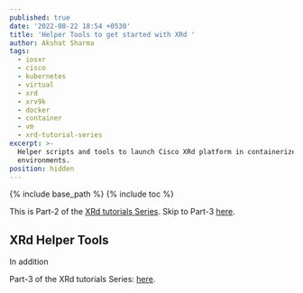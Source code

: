 ```yaml
---
published: true
date: '2022-08-22 18:54 +0530'
title: 'Helper Tools to get started with XRd '
author: Akshat Sharma
tags:
  - iosxr
  - cisco
  - kubernetes
  - virtual
  - xrd
  - xrv9k
  - docker
  - container
  - vm
  - xrd-tutorial-series
excerpt: >-
  Helper scripts and tools to launch Cisco XRd platform in containerized network
  environments.
position: hidden
---
```


{% include base_path %}
{% include toc %}

This is Part-2 of the [XRd tutorials Series](). Skip to Part-3 [here]({{base_path}}/tutorials/2022-08-22-setting-up-host-environment-to-run-xrd). 
## XRd Helper Tools

In addition



Part-3 of the XRd tutorials Series: [here]({{base_path}}/tutorials/2022-08-22-setting-up-host-environment-to-run-xrd).
